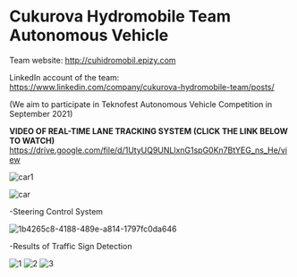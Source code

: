 # Cukurova Hydromobile Team Autonomous Vehicle  
Team website: http://cuhidromobil.epizy.com 

LinkedIn account of the team: https://www.linkedin.com/company/cukurova-hydromobile-team/posts/

(We aim to participate in Teknofest Autonomous Vehicle Competition in September 2021)

**VIDEO OF REAL-TIME LANE TRACKING SYSTEM (CLICK THE LINK BELOW TO WATCH)**
https://drive.google.com/file/d/1UtyUQ9UNLlxnG1spG0Kn7BtYEG_ns_He/view

![car1](https://user-images.githubusercontent.com/42544569/113494783-555cac80-94f4-11eb-9352-f3bfb739590d.png)



![car](https://user-images.githubusercontent.com/42544569/112736679-8cb3e200-8f65-11eb-8db3-0534e0083457.jpg)



-Steering Control System


![1b4265c8-4188-489e-a814-1797fc0da646](https://user-images.githubusercontent.com/42544569/111986420-fa53ae80-8b1e-11eb-98c7-c8a4daf57c54.gif)


-Results of Traffic Sign Detection

![1](https://user-images.githubusercontent.com/42544569/113623352-e81d5880-9666-11eb-8660-5913c26e8989.png)
![2](https://user-images.githubusercontent.com/42544569/113623357-ea7fb280-9666-11eb-92a7-4b0e5745ef85.png)
![3](https://user-images.githubusercontent.com/42544569/113623361-ebb0df80-9666-11eb-8544-49fc0e8cbfc1.png)





